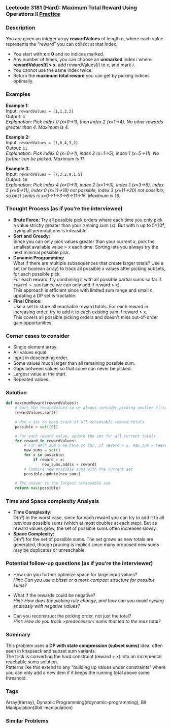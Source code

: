 ### Leetcode 3181 (Hard): Maximum Total Reward Using Operations II [Practice](https://leetcode.com/problems/maximum-total-reward-using-operations-ii)

### Description  
You are given an integer array **rewardValues** of length *n*, where each value represents the “reward” you can collect at that index.  
- You start with **x = 0** and no indices marked.
- Any number of times, you can choose an **unmarked** index *i* where **rewardValues[i] > x**, add rewardValues[i] to x, and mark *i*.
- You cannot use the same index twice.
- Return the **maximum total reward** you can get by picking indices optimally.

### Examples  

**Example 1:**  
Input: `rewardValues = [1,1,3,3]`  
Output: `4`  
*Explanation: Pick index 0 (x=0→1), then index 2 (x=1→4). No other rewards greater than 4. Maximum is 4.*

**Example 2:**  
Input: `rewardValues = [1,6,4,3,2]`  
Output: `11`  
*Explanation: Pick index 0 (x=0→1), index 2 (x=1→5), index 1 (x=5→11). No further can be picked. Maximum is 11.*

**Example 3:**  
Input: `rewardValues = [7,3,2,9,1,5]`  
Output: `16`  
*Explanation: Pick index 4 (x=0→1), index 2 (x=1→3), index 1 (x=3→6), index 5 (x=6→11), index 0 (x=11→18) not possible, index 3 (x=11→20) not possible; so best series is x=0→1→3→6→11→16. Maximum is 16.*

### Thought Process (as if you’re the interviewee)  

- **Brute Force:** Try all possible pick orders where each time you only pick a value strictly greater than your running sum (x). But with n up to 5×10⁴, trying all permutations is infeasible.
- **Sort and Greedy:**  
  Since you can only pick values greater than your current *x*, pick the smallest available value > x each time. Sorting lets you always try the next minimal possible pick.
- **Dynamic Programming:**  
  What if there are multiple subsequences that create larger totals? Use a set (or boolean array) to track all possible *x* values after picking subsets, for each possible pick.  
  For each reward, try combining it with all possible partial sums so far if `reward > sum` (since we can only add if reward > x).  
  This approach is efficient since with limited sum range and small *n*, updating a DP set is tractable.
- **Final Choice:**  
  Use a set to store all reachable reward totals. For each reward in increasing order, try to add it to each existing sum if reward > x.  
  This covers all possible picking orders and doesn't miss out-of-order gain opportunities.

### Corner cases to consider  
- Single element array.
- All values equal.
- Input in descending order.
- Some values much larger than all remaining possible sum.
- Gaps between values so that some can never be picked.
- Largest value at the start.
- Repeated values.

### Solution

```python
def maximumReward(rewardValues):
    # Sort the rewardValues so we always consider picking smaller first
    rewardValues.sort()
    
    # Use a set to keep track of all achievable reward totals
    possible = set([0])

    # For each reward value, update the set for all current totals
    for reward in rewardValues:
        # For each sum x we have so far, if reward > x, new_sum = reward + x is possible
        new_sums = set()
        for x in possible:
            if reward > x:
                new_sums.add(x + reward)
        # Combine new possible sums with the current set
        possible.update(new_sums)
    
    # The answer is the largest achievable sum
    return max(possible)
```

### Time and Space complexity Analysis  

- **Time Complexity:**  
  O(n²) in the worst case, since for each reward you can try to add it to all previous possible sums (which at most doubles at each step). But as reward values grow, the set of possible sums often increases slowly.
- **Space Complexity:**  
  O(n²) for the set of possible sums. The set grows as new totals are generated, though pruning is implicit since many proposed new sums may be duplicates or unreachable.

### Potential follow-up questions (as if you’re the interviewer)  

- How can you further optimize space for large input values?  
  *Hint: Can you use a bitset or a more compact structure for possible sums?*

- What if the rewards could be negative?  
  *Hint: How does the picking rule change, and how can you avoid cycling endlessly with negative values?*

- Can you reconstruct the picking order, not just the total?  
  *Hint: How do you track >predecessor< sums that led to the max total?*

### Summary
This problem uses a **DP with state compression (subset sums)** idea, often seen in knapsack and subset sum variants.  
The trick is converting the hard constraint (reward > x) into an incremental reachable sums solution.  
Patterns like this extend to any “building up values under constraints” where you can only add a new item if it keeps the running total above some threshold.

### Tags
Array(#array), Dynamic Programming(#dynamic-programming), Bit Manipulation(#bit-manipulation)

### Similar Problems
